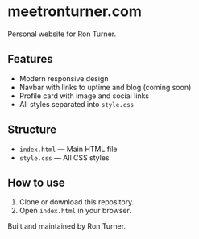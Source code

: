 # meetronturner.com

Personal website for Ron Turner.

## Features
- Modern responsive design
- Navbar with links to uptime and blog (coming soon)
- Profile card with image and social links
- All styles separated into `style.css`

## Structure
- `index.html` — Main HTML file
- `style.css` — All CSS styles

## How to use
1. Clone or download this repository.
2. Open `index.html` in your browser.

Built and maintained by Ron Turner.
